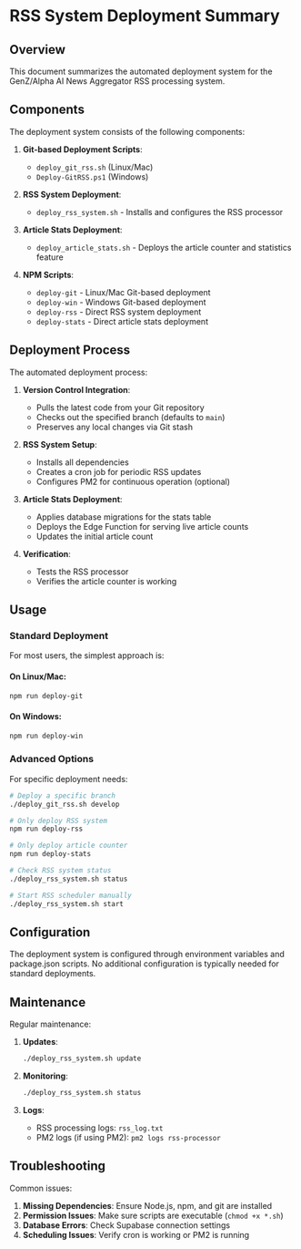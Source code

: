# RSS System Deployment Summary

## Overview

This document summarizes the automated deployment system for the GenZ/Alpha AI News Aggregator RSS processing system.

## Components

The deployment system consists of the following components:

1. **Git-based Deployment Scripts**:
   - `deploy_git_rss.sh` (Linux/Mac)
   - `Deploy-GitRSS.ps1` (Windows)

2. **RSS System Deployment**:
   - `deploy_rss_system.sh` - Installs and configures the RSS processor

3. **Article Stats Deployment**:
   - `deploy_article_stats.sh` - Deploys the article counter and statistics feature

4. **NPM Scripts**:
   - `deploy-git` - Linux/Mac Git-based deployment
   - `deploy-win` - Windows Git-based deployment
   - `deploy-rss` - Direct RSS system deployment
   - `deploy-stats` - Direct article stats deployment

## Deployment Process

The automated deployment process:

1. **Version Control Integration**:
   - Pulls the latest code from your Git repository
   - Checks out the specified branch (defaults to `main`)
   - Preserves any local changes via Git stash

2. **RSS System Setup**:
   - Installs all dependencies
   - Creates a cron job for periodic RSS updates
   - Configures PM2 for continuous operation (optional)

3. **Article Stats Deployment**:
   - Applies database migrations for the stats table
   - Deploys the Edge Function for serving live article counts
   - Updates the initial article count

4. **Verification**:
   - Tests the RSS processor
   - Verifies the article counter is working

## Usage

### Standard Deployment

For most users, the simplest approach is:

#### On Linux/Mac:
```bash
npm run deploy-git
```

#### On Windows:
```bash
npm run deploy-win
```

### Advanced Options

For specific deployment needs:

```bash
# Deploy a specific branch
./deploy_git_rss.sh develop

# Only deploy RSS system
npm run deploy-rss

# Only deploy article counter
npm run deploy-stats

# Check RSS system status
./deploy_rss_system.sh status

# Start RSS scheduler manually
./deploy_rss_system.sh start
```

## Configuration

The deployment system is configured through environment variables and package.json scripts. 
No additional configuration is typically needed for standard deployments.

## Maintenance

Regular maintenance:

1. **Updates**:
   ```bash
   ./deploy_rss_system.sh update
   ```

2. **Monitoring**:
   ```bash
   ./deploy_rss_system.sh status
   ```

3. **Logs**:
   - RSS processing logs: `rss_log.txt`
   - PM2 logs (if using PM2): `pm2 logs rss-processor`

## Troubleshooting

Common issues:

1. **Missing Dependencies**: Ensure Node.js, npm, and git are installed
2. **Permission Issues**: Make sure scripts are executable (`chmod +x *.sh`)
3. **Database Errors**: Check Supabase connection settings
4. **Scheduling Issues**: Verify cron is working or PM2 is running
